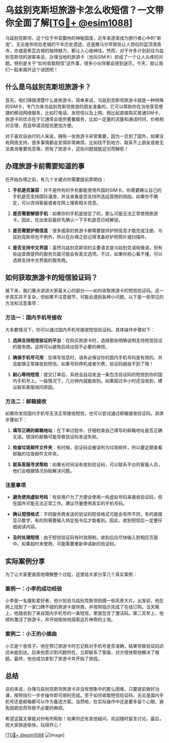 # 乌兹别克斯坦旅游卡怎么收短信？一文带你全面了解[[TG💪+ @esim1088](https://t.me/s/esim1088)]

乌兹别克斯坦，这个位于中亚腹地的神秘国度，近年来逐渐成为旅行者心中的“新宠”。无论是布哈拉老城的千年历史遗迹，还是撒马尔罕那些让人惊叹的蓝顶清真寺，亦或是希瓦古城的独特魅力，都让人心驰神往。然而，对于许多计划前往乌兹别克斯坦的游客来说，办理当地的旅游卡（也叫SIM卡）却成了一个让人头疼的问题。特别是关于“如何收取短信”这件事，很多小伙伴都会感到迷茫。今天，就让我们一起来揭开这个谜团吧！

## 什么是乌兹别克斯坦旅游卡？

首先，咱们得搞清楚什么是旅游卡。简单来说，乌兹别克斯坦旅游卡就是一种特殊的SIM卡，专门为来乌兹别克斯坦旅游的朋友准备的。它可以帮助你在当地享受便捷的移动网络服务，比如打电话、发短信以及上网。相比起直接购买普通SIM卡，旅游卡的优点在于它通常会提供套餐服务，比如一定量的流量和通话时间，价格相对合理，而且申请流程也更加方便。

对于喜欢自由行的人来说，拥有一张旅游卡非常重要。因为一旦到了国外，如果没有网络支持，很多事情都会变得非常麻烦。比如找不到地方、联系不上朋友或者无法查询重要信息等。而有了旅游卡，这些问题就能迎刃而解啦！

## 办理旅游卡前需要知道的事

在开始办理之前，有几个关键点你需要提前弄明白：

1. **手机是否兼容**：并不是所有的手机都能使用外国的SIM卡。你需要确认自己的手机是否支持国际漫游，并且查看是否支持所选运营商的频段。如果你不确定，可以咨询客服或者在网上搜索相关信息。

2. **是否需要解锁手机**：如果你的手机是锁定了的，那么可能无法正常使用旅游卡。因此，在出发前最好先确认一下手机是否已经解锁。

3. **是否需要护照信息**：很多国家的旅游卡都需要提供护照信息才能完成注册。乌兹别克斯坦也不例外，所以在办理之前记得准备好护照照片或扫描件。

4. **是否支持中文界面**：虽然乌兹别克斯坦的主要语言是乌兹别克语和俄语，但有些运营商提供的服务页面可能会有英文选项。不过，如果你担心看不懂，可以选择支持中文界面的服务商。

## 如何获取旅游卡的短信验证码？

接下来，我们重点讲讲大家最关心的部分——如何收取旅游卡的短信验证码。这一步其实并不复杂，但如果不注意细节，可能会遇到各种小问题。以下是一些常见的方法和注意事项：

### 方法一：国内手机号接收

大多数情况下，你可以通过国内手机号接收短信验证码。具体操作步骤如下：

1. **选择支持短信验证的平台**：在购买旅游卡时，选择那些明确说明支持短信验证的服务商。这样可以避免后续出现不必要的麻烦。
   
2. **确保手机号可用**：在填写信息时，请务必保证你的国内手机号码是有效的，并且能够正常接收到短信。如果号码停机或者欠费，验证码就收不到了哦！

3. **耐心等待短信**：提交订单后，系统会自动发送一条包含验证码的短信到你的国内手机号上。一般情况下，几分钟内就能收到。如果超过半小时还没收到，建议联系客服询问原因。

### 方法二：邮箱接收

如果你发现国内手机号无法正常接收短信，也可以尝试通过邮箱接收验证码。具体步骤如下：

1. **填写正确的邮箱地址**：在下单过程中，仔细检查自己填写的邮箱地址是否正确无误。错误的邮箱可能导致验证码发送失败。

2. **检查垃圾邮件文件夹**：有时候，验证码会被误判为垃圾邮件，所以要定期查看邮箱的垃圾邮件文件夹。

3. **联系客服寻求帮助**：如果长时间没有收到验证码，可以联系平台的客服人员，他们会根据情况协助解决问题。

### 注意事项

- **避免使用虚拟号码**：有些用户为了方便会使用一些虚拟号码来接收验证码，但在国外可能无法正常工作。建议尽量使用真实的手机号码。

- **确认短信格式**：不同服务商发送的验证码短信格式可能会有所不同，有的直接显示数字，有的则需要输入特定指令后才能看到。因此，收到短信后一定要仔细阅读内容。

- **及时处理短信**：由于短信验证码有时效限制，收到后应尽快输入到相应页面中。如果超时未使用，可能需要重新申请新的验证码。

## 实际案例分享

为了让大家更直观地理解整个过程，这里给大家分享几个真实案例：

### 案例一：小李的成功经验

小李是一名摄影爱好者，他计划去乌兹别克斯坦拍摄一些风景大片。出发前，他在网上找到了一家口碑不错的旅游卡提供商，并按照指示完成了在线订购。当天晚上，他就收到了来自国内手机号的一条短信，里面包含了激活码。第二天早上，他顺利激活了旅游卡，并开始愉快地探索这片神奇的土地。

### 案例二：小王的小插曲

小王是个急性子，他在预订旅游卡时忘记核对手机号是否准确，结果导致验证码迟迟未能到达。后来他意识到问题所在，立即联系了客服，对方很快帮他解决了难题。最终，他也成功拿到了旅游卡并开始了旅程。

## 总结

总的来说，办理乌兹别克斯坦旅游卡并没有想象中的那么困难，只要提前做好功课，按照指引一步步操作即可顺利完成。至于如何收取短信验证码，无论是国内手机号还是邮箱都可以作为备选方案。当然啦，在实际操作中还是要多留个心眼，避免因疏忽而导致不必要的麻烦。

希望这篇文章能对你有所帮助！如果你还有其他疑问，欢迎随时留言讨论。最后，祝大家旅途愉快，玩得开心！

[[TG💪+ @esim1088](https://t.me/s/esim1088) ![Image](https://i.postimg.cc/4NQfJmqS/Snipaste-2025-05-13-00-14-12.png)]